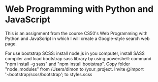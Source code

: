# Web Programming with Python and JavaScript

This is an assignment from the course CS50's Web Programming with Python and JavaScript in which I will create a Google-style search web page.

For use bootstrap SCSS: install node.js in you computer, install SASS compiler and load bootstrap sass library by using powershell: command "npm install -g sass" and "npm install bootstrap". Copy folder "node_modules" from /Users/dimon to /your_project. Invite @import '~bootstrap/scss/bootstrap'; to styles.scss
